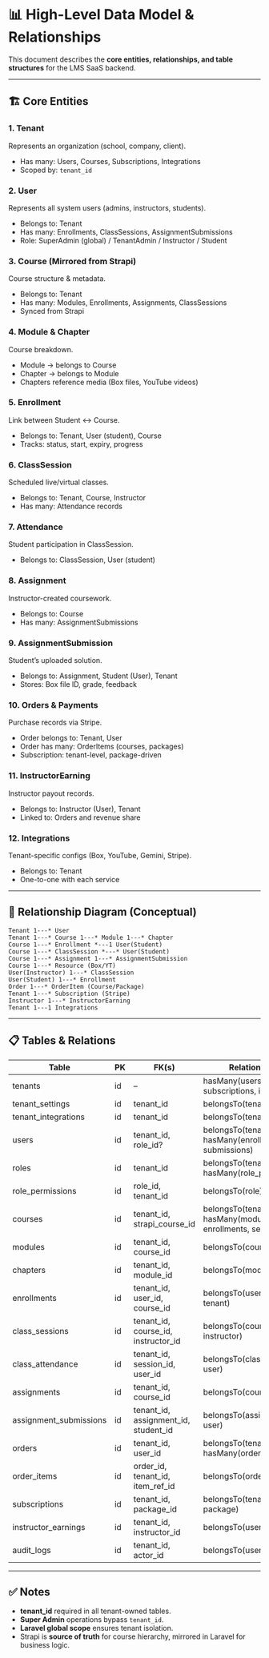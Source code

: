 # 📊 High-Level Data Model & Relationships

This document describes the **core entities, relationships, and table structures** for the LMS SaaS backend.

---

## 🏗️ Core Entities

### 1. Tenant
Represents an organization (school, company, client).
- Has many: Users, Courses, Subscriptions, Integrations
- Scoped by: `tenant_id`

### 2. User
Represents all system users (admins, instructors, students).
- Belongs to: Tenant
- Has many: Enrollments, ClassSessions, AssignmentSubmissions
- Role: SuperAdmin (global) / TenantAdmin / Instructor / Student

### 3. Course (Mirrored from Strapi)
Course structure & metadata.
- Belongs to: Tenant
- Has many: Modules, Enrollments, Assignments, ClassSessions
- Synced from Strapi

### 4. Module & Chapter
Course breakdown.
- Module → belongs to Course
- Chapter → belongs to Module
- Chapters reference media (Box files, YouTube videos)

### 5. Enrollment
Link between Student ↔ Course.
- Belongs to: Tenant, User (student), Course
- Tracks: status, start, expiry, progress

### 6. ClassSession
Scheduled live/virtual classes.
- Belongs to: Tenant, Course, Instructor
- Has many: Attendance records

### 7. Attendance
Student participation in ClassSession.
- Belongs to: ClassSession, User (student)

### 8. Assignment
Instructor-created coursework.
- Belongs to: Course
- Has many: AssignmentSubmissions

### 9. AssignmentSubmission
Student’s uploaded solution.
- Belongs to: Assignment, Student (User), Tenant
- Stores: Box file ID, grade, feedback

### 10. Orders & Payments
Purchase records via Stripe.
- Order belongs to: Tenant, User
- Order has many: OrderItems (courses, packages)
- Subscription: tenant-level, package-driven

### 11. InstructorEarning
Instructor payout records.
- Belongs to: Instructor (User), Tenant
- Linked to: Orders and revenue share

### 12. Integrations
Tenant-specific configs (Box, YouTube, Gemini, Stripe).
- Belongs to: Tenant
- One-to-one with each service

---

## 🔗 Relationship Diagram (Conceptual)

```
Tenant 1---* User
Tenant 1---* Course 1---* Module 1---* Chapter
Course 1---* Enrollment *---1 User(Student)
Course 1---* ClassSession *---* User(Student)
Course 1---* Assignment 1---* AssignmentSubmission
Course 1---* Resource (Box/YT)
User(Instructor) 1---* ClassSession
User(Student) 1---* Enrollment
Order 1---* OrderItem (Course/Package)
Tenant 1---* Subscription (Stripe)
Instructor 1---* InstructorEarning
Tenant 1---1 Integrations
```

---

## 📋 Tables & Relations

| Table                   | PK         | FK(s)                                  | Relationships |
|--------------------------|------------|----------------------------------------|---------------|
| tenants                 | id         | –                                      | hasMany(users, courses, subscriptions, integrations) |
| tenant_settings         | id         | tenant_id                              | belongsTo(tenant) |
| tenant_integrations     | id         | tenant_id                              | belongsTo(tenant) |
| users                   | id         | tenant_id, role_id?                    | belongsTo(tenant); hasMany(enrollments, submissions) |
| roles                   | id         | tenant_id                              | belongsTo(tenant); hasMany(role_permissions) |
| role_permissions        | id         | role_id, tenant_id                     | belongsTo(role) |
| courses                 | id         | tenant_id, strapi_course_id            | belongsTo(tenant); hasMany(modules, enrollments, sessions) |
| modules                 | id         | tenant_id, course_id                   | belongsTo(course) |
| chapters                | id         | tenant_id, module_id                   | belongsTo(module) |
| enrollments             | id         | tenant_id, user_id, course_id          | belongsTo(user, course, tenant) |
| class_sessions          | id         | tenant_id, course_id, instructor_id    | belongsTo(course, instructor) |
| class_attendance        | id         | tenant_id, session_id, user_id         | belongsTo(class_session, user) |
| assignments             | id         | tenant_id, course_id                   | belongsTo(course) |
| assignment_submissions  | id         | tenant_id, assignment_id, student_id   | belongsTo(assignment, user) |
| orders                  | id         | tenant_id, user_id                     | belongsTo(tenant, user); hasMany(order_items) |
| order_items             | id         | order_id, tenant_id, item_ref_id       | belongsTo(order) |
| subscriptions           | id         | tenant_id, package_id                  | belongsTo(tenant, package) |
| instructor_earnings     | id         | tenant_id, instructor_id               | belongsTo(user) |
| audit_logs              | id         | tenant_id, actor_id                    | belongsTo(user) |

---

## ✅ Notes
- **tenant_id** required in all tenant-owned tables.  
- **Super Admin** operations bypass `tenant_id`.  
- **Laravel global scope** ensures tenant isolation.  
- Strapi is **source of truth** for course hierarchy, mirrored in Laravel for business logic.  
